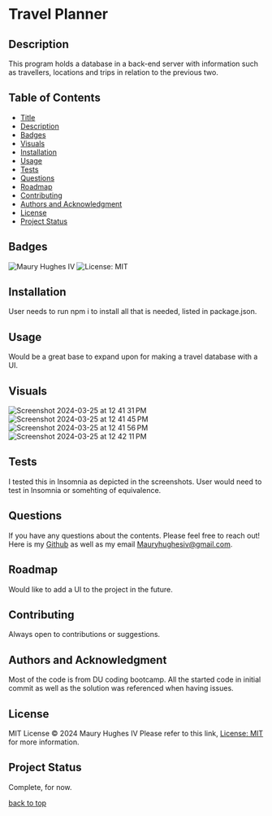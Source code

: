 <a id="title"></a>
# Travel Planner 

<a id="description"></a>
## Description
This program holds a database in a back-end server with information such as travellers, locations and trips in relation to the previous two.

## Table of Contents
- [Title](#title)
- [Description](#description)
- [Badges](#badges)
- [Visuals](#visuals)
- [Installation](#installation)
- [Usage](#usage)
- [Tests](#tests)
- [Questions](#questions)
- [Roadmap](#roadmap)
- [Contributing](#contributing)
- [Authors and Acknowledgment](#acknowledgment)
- [License](#license)
- [Project Status](#status)

<a id="badges"></a>
## Badges
![Maury Hughes IV](https://img.shields.io/badge/Maury%20Hughes%20IV-5A2BE2)
![License: MIT](https://img.shields.io/badge/License-MIT-yellow.svg)

<a id="installation"></a>
## Installation
User needs to run npm i to install all that is needed, listed in package.json.

<a id="usage"></a>
## Usage
Would be a great base to expand upon for making a travel database with a UI.

<a id="Visuals"></a>
## Visuals
![Screenshot 2024-03-25 at 12 41 31 PM](https://github.com/MauryIV/travel-planner/assets/146037880/9845cb7d-7dc5-4e99-8ede-3666bafb7a12)
![Screenshot 2024-03-25 at 12 41 45 PM](https://github.com/MauryIV/travel-planner/assets/146037880/318253e0-9b30-4273-ada8-24fda3b4f5e5)
![Screenshot 2024-03-25 at 12 41 56 PM](https://github.com/MauryIV/travel-planner/assets/146037880/945af672-8fe5-4b14-8127-d18e35b31db9)
![Screenshot 2024-03-25 at 12 42 11 PM](https://github.com/MauryIV/travel-planner/assets/146037880/0cc69f7c-0b32-4968-89c8-ffae32abbe56)

<a id="tests"></a>
## Tests
I tested this in Insomnia as depicted in the screenshots. User would need to test in Insomnia or somehting of equivalence.

<a id="questions"></a>
## Questions
If you have any questions about the contents. Please feel free to reach out!
Here is my [Github](https://github.com/MauryIV) as well as my email <Mauryhughesiv@gmail.com>.

<a id="roadmap"></a>
## Roadmap
Would like to add a UI to the project in the future.

<a id="contributing"></a>
## Contributing
Always open to contributions or suggestions.

<a id="acknowledgment"></a>
## Authors and Acknowledgment
Most of the code is from DU coding bootcamp. All the started code in initial commit as well as the solution was referenced when having issues.

<a id="license"></a>
## License
MIT License © 2024 Maury Hughes IV
Please refer to this link, [License: MIT](https://opensource.org/licenses/MIT) for more information.

<a id="status"></a>
## Project Status
Complete, for now.

[back to top](#title)
